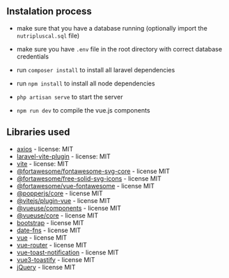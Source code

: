 ## Instalation process
- make sure that you have a database running (optionally import the `nutripluscal.sql` file)
- make sure you have `.env` file in the root directory with correct database credentials
- run `composer install` to install all laravel dependencies
- run `npm install` to install all node dependencies

- `php artisan serve` to start the server
- `npm run dev` to compile the vue.js components

## Libraries used
- [axios](https://axios-http.com/) - license: MIT
- [laravel-vite-plugin](https://github.com/laravel/vite-plugin) - license: MIT
- [vite](https://vitejs.dev/) - license: MIT
- [@fortawesome/fontawesome-svg-core](https://fontawesome.com/) - license MIT
- [@fortawesome/free-solid-svg-icons](https://fontawesome.com/) - license MIT
- [@fortawesome/vue-fontawesome](https://github.com/FortAwesome/vue-fontawesome) - license MIT
- [@popperjs/core](https://github.com/floating-ui/floating-ui#readme) - license MIT
- [@vitejs/plugin-vue](https://github.com/vitejs/vite-plugin-vue/tree/main/packages/plugin-vue#readme) - license MIT
- [@vueuse/components](https://github.com/vueuse/vueuse/tree/main/packages/components#readme) - license MIT
- [@vueuse/core](https://github.com/vueuse/vueuse#readme) - license MIT
- [bootstrap](https://getbootstrap.com/) - license MIT
- [date-fns](https://github.com/date-fns/date-fns#readme) - license MIT
- [vue](https://github.com/vuejs/core/tree/main/packages/vue#readme) - license MIT
- [vue-router](https://github.com/vuejs/router#readme) - license MIT
- [vue-toast-notification](https://github.com/ankurk91/vue-toast-notification) - license MIT
- [vue3-toastify](https://vue3-toastify.js-bridge.com/) - license MIT
- [jQuery](https://jquery.com/) - license MIT
